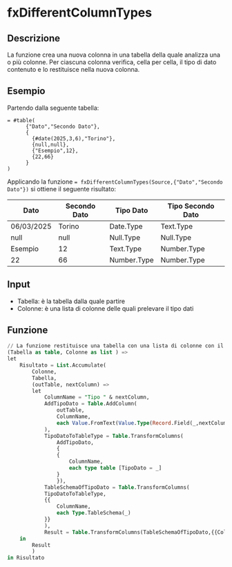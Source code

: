 # fxDifferentColumnTypes

## Descrizione
La funzione crea una nuova colonna in una tabella della quale analizza una o più colonne.
Per ciascuna colonna verifica, cella per cella, il tipo di dato contenuto e lo restituisce nella nuova colonna.

## Esempio

Partendo dalla seguente tabella:

```
= #table(
      {"Dato","Secondo Dato"},
      {
        {#date(2025,3,6),"Torino"},
        {null,null},
        {"Esempio",12},
        {22,66}
      }
)
```
Applicando la funzione `= fxDifferentColumnTypes(Source,{"Dato","Secondo Dato"})` si ottiene il seguente risultato:

| Dato	        | Secondo Dato	    | Tipo Dato	    | Tipo Secondo Dato |
| ------------- | ----------------- | ------------- | ----------------- |
| 06/03/2025	| Torino	        | Date.Type	    | Text.Type         |
| null	        | null	            | Null.Type	    | Null.Type         |
| Esempio	    | 12	            | Text.Type	    | Number.Type       |
| 22	        | 66	            | Number.Type	| Number.Type       |

## Input
- Tabella: è la tabella dalla quale partire
- Colonne: è una lista di colonne delle quali prelevare il tipo dati

## Funzione
```sql
// La funzione restituisce una tabella con una lista di colonne con il tipo dato per ciascuna cella
(Tabella as table, Colonne as list ) =>
let
    Risultato = List.Accumulate(
        Colonne,
        Tabella,
        (outTable, nextColumn) => 
        let 
            ColumnName = "Tipo " & nextColumn,
            AddTipoDato = Table.AddColumn(
                outTable,
                ColumnName,
                each Value.FromText(Value.Type(Record.Field(_,nextColumn)))
            ),
            TipoDatoToTableType = Table.TransformColumns(
                AddTipoDato, 
                {
                {
                    ColumnName, 
                    each type table [TipoDato = _]
                }
                }),
            TableSchemaOfTipoDato = Table.TransformColumns(
            TipoDatoToTableType,
            {{
                ColumnName,
                each Type.TableSchema(_)
            }}
            ),
            Result = Table.TransformColumns(TableSchemaOfTipoDato,{{ColumnName, each _[TypeName]{0},type text}})
    in
        Result
        )
in Risultato
```

